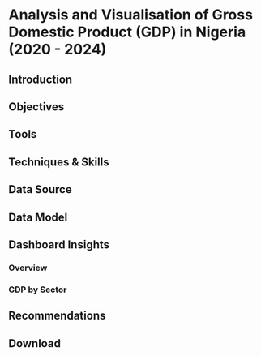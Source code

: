 # Analysis and Visualisation of Gross Domestic Product (GDP) in Nigeria (2020 - 2024)

## Introduction 

## Objectives 

## Tools 

## Techniques & Skills 

## Data Source

## Data Model 

## Dashboard Insights 

### Overview 

### GDP by Sector

## Recommendations 

## Download 
